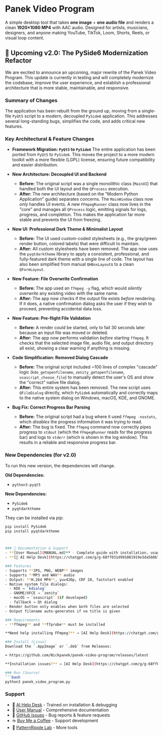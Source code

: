# Panek Video Program

A simple desktop tool that takes **one image** + **one audio file** and renders a clean **1920×1080 MP4** with AAC audio. Designed for artists, musicians, designers, and anyone making YouTube, TikTok, Loom, Shorts, Reels, or visual loop content. 
## 🚀 Upcoming v2.0: The PySide6 Modernization Refactor

We are excited to announce an upcoming, major rewrite of the Panek Video Program. This update is currently in testing and will completely modernize the codebase, improve the user experience, and establish a professional architecture that is more stable, maintainable, and responsive.

### Summary of Changes

The application has been rebuilt from the ground up, moving from a single-file `PyQt5` script to a modern, decoupled `PySide6` application. This addresses several long-standing bugs, simplifies the code, and adds critical new features.

### Key Architectural & Feature Changes

* **Framework Migration: `PyQt5` to `PySide6`**
    The entire application has been ported from `PyQt5` to `PySide6`. This moves the project to a more modern toolkit with a more flexible (LGPL) license, ensuring future compatibility and easier distribution.

* **New Architecture: Decoupled UI and Backend**
    * **Before:** The original script was a single monolithic class (`MainUI`) that handled both the UI layout and the `QProcess` execution.
    * **After:** The new architecture (based on the "Modern Python Application" guide) separates concerns. The `MainWindow` class now *only* handles UI events. A new `FFmpegRunner` class now lives in the "core" and manages all `QProcess` logic, emitting signals for logs, progress, and completion. This makes the application far more stable and prevents the UI from freezing.

* **New UI: Professional Dark Theme & Minimalist Layout**
    * **Before:** The UI used custom-coded stylesheets (e.g., the gray/green render button, colored labels) that were difficult to maintain.
    * **After:** All custom stylesheets have been removed. The app now uses the `pyqtdarktheme` library to apply a consistent, professional, and fully-featured dark theme with a single line of code. The layout has also been simplified from manual `QHBoxLayout`s to a clean `QFormLayout`.

* **New Feature: File Overwrite Confirmation**
    * **Before:** The app used an `ffmpeg -y` flag, which would *silently overwrite* any existing video with the same name.
    * **After:** The app now checks if the output file exists *before* rendering. If it does, a native confirmation dialog asks the user if they wish to proceed, preventing accidental data loss.

* **New Feature: Pre-flight File Validation**
    * **Before:** A render could be started, only to fail 30 seconds later because an input file was moved or deleted.
    * **After:** The app now performs validation *before* starting `ffmpeg`. It checks that the selected image file, audio file, and output directory all exist, showing a clear warning if anything is missing.

* **Code Simplification: Removed Dialog Cascade**
    * **Before:** The original script included ~100 lines of complex "cascade" logic (`kde_getopenfilename`, `zenity_getopenfilename`, `osascript_choose_file`) to manually detect the user's OS and show the "correct" native file dialog.
    * **After:** This entire system has been removed. The new script uses `QFileDialog` directly, which `PySide6` automatically and correctly maps to the native system dialog on Windows, macOS, KDE, and GNOME.

* **Bug Fix: Correct Progress Bar Parsing**
    * **Before:** The original script had a bug where it used `ffmpeg -nostats`, which *disables* the progress information it was trying to read.
    * **After:** The bug is fixed. The `ffmpeg` command now correctly pipes progress to `stdout` (which the `FFmpegRunner` reads for the progress bar) and logs to `stderr` (which is shown in the log window). This results in a reliable and responsive progress bar.

### New Dependencies (for v2.0)

To run this new version, the dependencies will change.

**Old Dependencies:**
* `python3-pyqt5`

**New Dependencies:**
* `PySide6`
* `pyqtdarktheme`

They can be installed via pip:
```bash
pip install PySide6
pip install pyqtdarktheme



### 📖 Documentation & Support
- **[User Manual](MANUAL.md)** - Complete guide with installation, usage, and troubleshooting
- **[🤖 AI Help Desk](https://chatgpt.com/g/g-68ff031d991081919e3da5b0b7ea683f-panek-video-program-help-desk)** - Get instant help with installation and debugging across all platforms

### Features
- Supports **JPG, PNG, WEBP** images
- Supports **MP3 and WAV** audio
- Output: **H.264 MP4**, yuv420p, CRF 20, faststart enabled
- Native system file dialogs:
  - KDE → `kdialog`
  - GNOME/XFCE → `zenity`
  - macOS → `osascript` (if developed)
  - fallback → Qt dialog
- Render button only enables when both files are selected
- Output filename auto-generates if no title is given

### Requirements
- **ffmpeg** and **ffprobe** must be installed

**Need help installing FFmpeg?** → [AI Help Desk](https://chatgpt.com/g/g-68ff031d991081919e3da5b0b7ea683f-panek-video-program-help-desk)

### Install (Linux)
Download the `.AppImage` or `.deb` from Releases:

➡️ https://github.com/Nickpanek/panek-video-program/releases/latest

**Installation issues?** → [AI Help Desk](https://chatgpt.com/g/g-68ff031d991081919e3da5b0b7ea683f-panek-video-program-help-desk) for step-by-step guidance

### Run (Source)
```bash
python3 panek_video_program.py
```

### Support
- 🤖 [AI Help Desk](https://chatgpt.com/g/g-68ff031d991081919e3da5b0b7ea683f-panek-video-program-help-desk) - Trained on installation & debugging
- 📖 [User Manual](MANUAL.md) - Comprehensive documentation
- 🐛 [GitHub Issues](https://github.com/Nickpanek/panek-video-program/issues) - Bug reports & feature requests
- ☕ [Buy Me a Coffee](https://buymeacoffee.com/prompternick) - Support development
- 🔬 [PatternRipple Lab](https://www.patternripple.com/lab) - More tools
